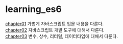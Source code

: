 # learning_es6

[chapter01](https://github.com/gelos12/learning_es6/blob/master/cahpter01/Chapter01.md) 가볍게 자바스크립트 입문 내용을 다룬다.  
[chapter02](https://github.com/gelos12/learning_es6/tree/master/chapter02/Chapter02.md) 자바스크립트 개발 도구에 대해서 다룬다.     
[chapter03](https://github.com/gelos12/learning_es6/tree/master/chapter03/Chapter03.md) 변수, 상수, 리터럴, 데이터타입에 대해서 다룬다.
    